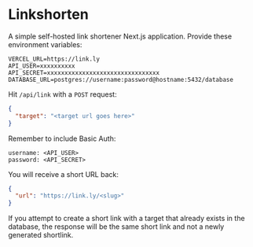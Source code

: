 # Linkshorten

A simple self-hosted link shortener Next.js application. Provide these environment variables:

```env
VERCEL_URL=https://link.ly
API_USER=xxxxxxxxxx
API_SECRET=xxxxxxxxxxxxxxxxxxxxxxxxxxxxxxxx
DATABASE_URL=postgres://username:password@hostname:5432/database
```

Hit `/api/link` with a `POST` request:

```json
{
  "target": "<target url goes here>"
}
```

Remember to include Basic Auth:

```
username: <API_USER>
password: <API_SECRET>
```

You will receive a short URL back:

```json
{
  "url": "https://link.ly/<slug>"
}
```

If you attempt to create a short link with a target that already exists in the database, the response will be the same short link and not a newly generated shortlink.
